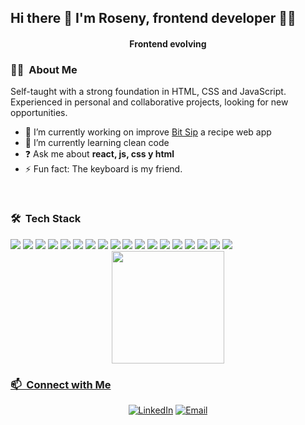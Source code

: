 ## Hi there 👋 I'm Roseny, frontend developer 👩‍💻
<h4 align="center">Frontend evolving</h4>
<!-- <hr> -->
<h3> 👩‍💻 &nbsp;About Me </h3>

Self-taught with a strong foundation in HTML, CSS and JavaScript. Experienced in personal and collaborative projects, looking for new opportunities.

- 🔭 I’m currently working on improve [Bit Sip](https://github.com/rishavanand/github-profilinator) a recipe web app
- 🌱 I’m currently learning clean code
- ❓ Ask me about **react, js, css y html**
- ⚡ Fun fact: The keyboard is my friend.
<!-- - 📄 Know about my experiences [resume.com](resume.com) -->

<br>
<h3> 🛠 &nbsp;Tech Stack</h3>
<div>
    <img src="https://img.shields.io/badge/-HTML-orange?style=flat&logo=html5&logoColor=white"> 
    <img src="https://img.shields.io/badge/-CSS-6f2fa0?style=flat&logo=css3&logoColor=white">
    <img src="https://img.shields.io/badge/-JavaScript-eed718?style=flat&logo=javascript&logoColor=000">
    <img src="https://img.shields.io/badge/-React-61dafb?style=flat&logo=react&logoColor=000">
    <img src="https://img.shields.io/badge/-Styled Components-bf4f74?style=flat&logo=styledcomponents&logoColor=ffffff">
    <img src="https://img.shields.io/badge/-TypeScript-1572B6?style=flat&logo=TypeScript&logoColor=ffffff">
    <img src="https://img.shields.io/badge/-Sass-cd669a?style=flat&logo=Sass&logoColor=ffffff">
    <img src="https://img.shields.io/badge/-Next.Js-black?style=flat&logo=next.js&logoColor=ffffff">
    <img src="https://img.shields.io/badge/-Tailwind-38BDF8?style=flat&logo=tailwindcss&logoColor=ffffff">
    <img src="https://img.shields.io/badge/-Astro-e53ba2?style=flat&logo=astro&logoColor=ffffff">
    <img src="https://img.shields.io/badge/-Jest-b2405d?style=flat&logo=Jest&logoColor=ffffff">
    <img src="https://img.shields.io/badge/-Cypress-69D3A7?style=flat&logo=Cypress&logoColor=000">
    <img src="https://img.shields.io/badge/-Storybook-ff4785?style=flat&logo=Storybook&logoColor=ffffff">
    <img src="https://img.shields.io/badge/-React%20Router%20DOM-ca4245?style=flat&logo=react-router&logoColor=ffffff">
    <img src="https://img.shields.io/badge/-Vitest-olivedrab?style=flat&logo=Vitest&logoColor=ffffff">
    <img src="https://img.shields.io/badge/-Playwright-2ea44f?style=flat&logo=Playwright&logoColor=ffffff">
    <img src="https://img.shields.io/badge/-Git-E34F26?style=flat&logo=git&logoColor=ffffff">
    <img src="https://img.shields.io/badge/-GitHub-gray?style=flat&logo=Github&logoColor=ffffff">
</div>
<div align="center">
  <a href="https://github.com/Lachicagladiadora">
  <img height="180em" src="https://github-readme-stats.vercel.app/api/top-langs/?username=Lachicagladiadora&layout=compact&langs_count=16&theme=dark"/>
</div>

<h3> 📫 &nbsp;Connect with Me </h3> 
<div align="center">    
    <a href="https://www.linkedin.com/in/dev-roseny-quintanilla/"><img alt="LinkedIn" src="https://img.shields.io/badge/Linkedin%20-blue?style=flat-square&logo=linkedin&logoColor=white"></a>
    <a href="dev.roseny@gmail.com"><img alt="Email" src="https://img.shields.io/badge/Email-snow?style=flat-square&logo=gmail"></a>
</div>

<br>


<!--

**Lachicagladiadora/Lachicagladiadora** is a ✨ _special_ ✨ repository because its `README.md` (this file) appears on your GitHub profile.

Here are some ideas to get you started:

- 🔭 I’m currently working on ...
- 🌱 I’m currently learning ...
- 👯 I’m looking to collaborate on ...
- 🤔 I’m looking for help with ...
- 💬 Ask me about ...
- 📫 How to reach me: ...
- 😄 Pronouns: ...
- ⚡ Fun fact: ...
  ![HTML](https://img.shields.io/badge/-HTML-333333?style=flat&logo=html5)

  - 📝 I regularly write articles on [Knowbud.com]([[https://lcg-knowbud.netlify.app/](https://29da458f.lcg-knowbud.pages.dev/](https://29da458f.lcg-knowbud.pages.dev/)))
-->
